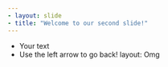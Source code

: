 ```yaml
---
- layout: slide
- title: "Welcome to our second slide!"
---
```

- Your text
- Use the left arrow to go back!
layout: Omg
